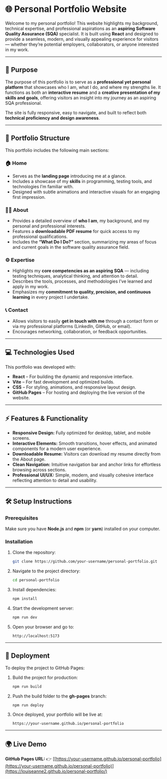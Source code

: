 # 🌐 Personal Portfolio Website

Welcome to my personal portfolio! This website highlights my background, technical expertise, and professional aspirations as an **aspiring Software Quality Assurance (SQA)** specialist. It is built using **React** and designed to provide a seamless, modern, and visually appealing experience for visitors — whether they’re potential employers, collaborators, or anyone interested in my work.

---

## 🎯 Purpose

The purpose of this portfolio is to serve as a **professional yet personal platform** that showcases who I am, what I do, and where my strengths lie.
It functions as both an **interactive resume** and a **creative presentation of my skills and goals**, offering visitors an insight into my journey as an aspiring SQA professional.

The site is fully responsive, easy to navigate, and built to reflect both **technical proficiency and design awareness**.

---

## 📁 Portfolio Structure

This portfolio includes the following main sections:

### 🏠 Home
- Serves as the **landing page** introducing me at a glance.
- Includes a showcase of my **skills** in programming, testing tools, and technologies I’m familiar with.
- Designed with subtle animations and interactive visuals for an engaging first impression.

### 👩‍💻 About
- Provides a detailed overview of **who I am**, my background, and my personal and professional interests.
- Features a **downloadable PDF resume** for quick access to my professional qualifications.
- Includes the **“What Do I Do?”** section, summarizing my areas of focus and current goals in the software quality assurance field.

### ⚙️ Expertise
- Highlights my **core competencies as an aspiring SQA** — including testing techniques, analytical thinking, and attention to detail.
- Describes the tools, processes, and methodologies I’ve learned and apply in my work.
- Emphasizes my **commitment to quality, precision, and continuous learning** in every project I undertake.

### 📞 Contact
- Allows visitors to easily **get in touch with me** through a contact form or via my professional platforms (LinkedIn, GitHub, or email).
- Encourages networking, collaboration, or feedback opportunities.

---

## 💻 Technologies Used

This portfolio was developed with:
- **React** – For building the dynamic and responsive interface.
- **Vite** – For fast development and optimized builds.
- **CSS** – For styling, animations, and responsive layout design.
- **GitHub Pages** – For hosting and deploying the live version of the website.

---

## ⚡ Features & Functionality

- **Responsive Design:** Fully optimized for desktop, tablet, and mobile screens.
- **Interactive Elements:** Smooth transitions, hover effects, and animated components for a modern user experience.
- **Downloadable Resume:** Visitors can download my resume directly from the About page.
- **Clean Navigation:** Intuitive navigation bar and anchor links for effortless browsing across sections.
- **Professional UI/UX:** Simple, modern, and visually cohesive interface reflecting attention to detail and usability.

---

## 🛠️ Setup Instructions

### Prerequisites
Make sure you have **Node.js** and **npm** (or **yarn**) installed on your computer.

### Installation
1. Clone the repository:
   ```bash
   git clone https://github.com/your-username/personal-portfolio.git
   ```
2. Navigate to the project directory:
   ```bash
   cd personal-portfolio
   ```
3. Install dependencies:
   ```bash
   npm install
   ```
4. Start the development server:
   ```bash
   npm run dev
   ```
5. Open your browser and go to:
   ```
   http://localhost:5173
   ```

---

## 🚀 Deployment

To deploy the project to GitHub Pages:
1. Build the project for production:
   ```bash
   npm run build
   ```
2. Push the build folder to the **gh-pages** branch:
   ```bash
   npm run deploy
   ```
3. Once deployed, your portfolio will be live at:
   ```
   https://your-username.github.io/personal-portfolio
   ```

---

## 🌍 Live Demo

**GitHub Pages URL:**
👉 [[https://your-username.github.io/personal-portfolio](https://your-username.github.io/personal-portfolio)](https://louiseanne2.github.io/personal-portfolio/)

